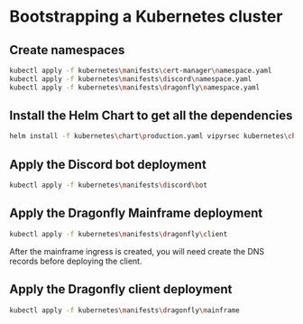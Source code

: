 # Bootstrapping a Kubernetes cluster

## Create namespaces

```bash
kubectl apply -f kubernetes\manifests\cert-manager\namespace.yaml
kubectl apply -f kubernetes\manifests\discord\namespace.yaml
kubectl apply -f kubernetes\manifests\dragonfly\namespace.yaml
```

## Install the Helm Chart to get all the dependencies

```bash
helm install -f kubernetes\chart\production.yaml vipyrsec kubernetes\chart\
```

## Apply the Discord bot deployment

```bash
kubectl apply -f kubernetes\manifests\discord\bot
```

## Apply the Dragonfly Mainframe deployment

```bash
kubectl apply -f kubernetes\manifests\dragonfly\client
```

After the mainframe ingress is created, you will need create the DNS records before deploying the client.

## Apply the Dragonfly client deployment

```bash
kubectl apply -f kubernetes\manifests\dragonfly\mainframe
```
